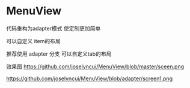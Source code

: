 # MenuView
代码重构为adapter模式
使定制更加简单

可以自定义 item的布局

推荐使用 adapter 分支 可以自定义tab的布局

效果图
https://github.com/joselyncui/MenuView/blob/master/sceen.png

https://github.com/joselyncui/MenuView/blob/adapter/screen1.png












